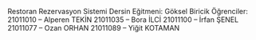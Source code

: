 Restoran Rezervasyon Sistemi 
Dersin Eğitmeni: Göksel Biricik 
Öğrenciler: 21011010 – Alperen TEKİN 
                    21011035 – Bora İLCİ 
                    21011100 – İrfan ŞENEL 
                    21011077 – Ozan ORHAN 
                    21011089 – Yiğit KOTAMAN
